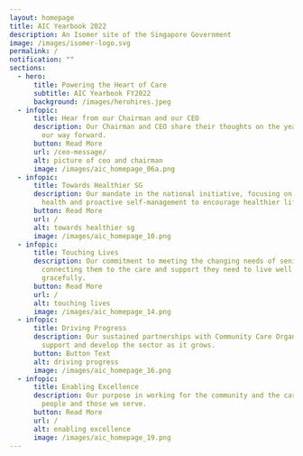 ```yaml
---
layout: homepage
title: AIC Yearbook 2022
description: An Isomer site of the Singapore Government
image: /images/isomer-logo.svg
permalink: /
notification: ""
sections:
  - hero:
      title: Powering the Heart of Care
      subtitle: AIC Yearbook FY2022
      background: /images/herohires.jpeg
  - infopic:
      title: Hear from our Chairman and our CEO
      description: Our Chairman and CEO share their thoughts on the year passed and
        our way forward.
      button: Read More
      url: /ceo-message/
      alt: picture of ceo and chairman
      image: /images/aic_homepage_06a.png
  - infopic:
      title: Towards Healthier SG
      description: Our mandate in the national initiative, focusing on preventive
        health and proactive self-management to encourage healthier lifestyles.
      button: Read More
      url: /
      alt: towards healthier sg
      image: /images/aic_homepage_10.png
  - infopic:
      title: Touching Lives
      description: Our commitment to meeting the changing needs of seniors and
        connecting them to the care and support they need to live well and age
        gracefully.
      button: Read More
      url: /
      alt: touching lives
      image: /images/aic_homepage_14.png
  - infopic:
      title: Driving Progress
      description: Our sustained partnerships with Community Care Organisations to
        support and develop the sector as it grows.
      button: Button Text
      alt: driving progress
      image: /images/aic_homepage_16.png
  - infopic:
      title: Enabling Excellence
      description: Our purpose in working for the community and the care for our
        people and those we serve.
      button: Read More
      url: /
      alt: enabling excellence
      image: /images/aic_homepage_19.png
---
```

